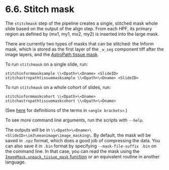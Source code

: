 # 6.6. Stitch mask

The `stitchmask` step of the pipeline creates a single, stitched mask
whole slide based on the output of the align step.  From each HPF, its
primary region as defined by (mx1, my1, mx2, my2) is inserted into the
large mask.

There are currently two types of masks that can be stitched: the Inform
mask, which is stored as the first layer of the `_w_seg` component tiff
after the image layers, and the [AstroPath tissue mask](../../hpfs/image_masking).

To run `stitchmask` on a single slide, run:
```
stitchinformmasksample \\<Dpath>\<Dname> <SlideID>
stitchastropathtissuemasksample \\<Dpath>\<Dname> <SlideID>
```

To run `stitchmask` on a whole cohort of slides, run:
```
stitchinformmaskcohort \\<Dpath>\<Dname>
stitchastropathtissuemaskcohort \\<Dpath>\<Dname>
```
(See [here](../../scans/docs/Definitions.md#43-definitions) for definitions
of the terms in `<angle brackets>`.)

To see more command line arguments, run the scripts with `--help`.

The outputs will be in `\\<Dpath>\<Dname>\<SlideID>\im3\meanimage\image_masking\`.
By default, the mask will be saved in `.npz` format, which does a good job of
compressing the data.  You can also save it in `.bin` format by specifying
`--mask-file-suffix .bin` on the command line.  In that case, you can read
the mask using the [`ImageMask.unpack_tissue_mask` function](../../hpfs/image_masking/image_mask.py#L150-L156)
or an equivalent routine in another language.
